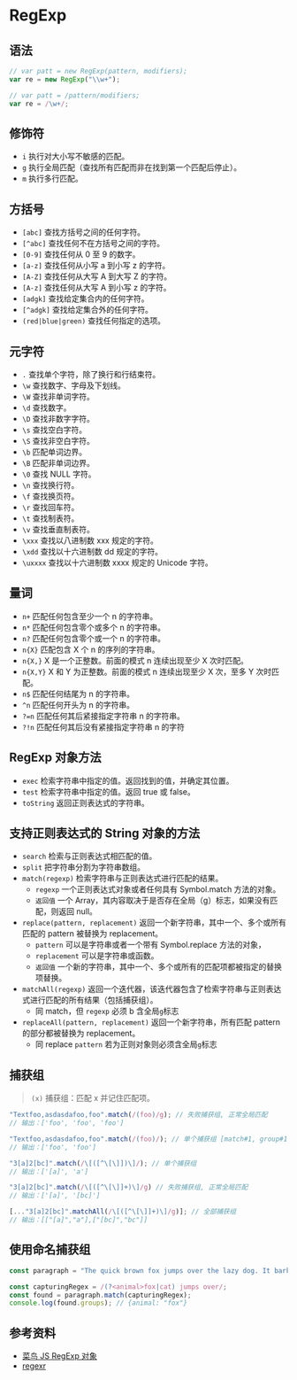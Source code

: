 # RegExp

## 语法

```js
// var patt = new RegExp(pattern, modifiers);
var re = new RegExp("\\w+");

// var patt = /pattern/modifiers;
var re = /\w+/;
```

## 修饰符

-   `i` 执行对大小写不敏感的匹配。
-   `g` 执行全局匹配（查找所有匹配而非在找到第一个匹配后停止）。
-   `m` 执行多行匹配。

## 方括号

-   `[abc]` 查找方括号之间的任何字符。
-   `[^abc]` 查找任何不在方括号之间的字符。
-   `[0-9]` 查找任何从 0 至 9 的数字。
-   `[a-z]` 查找任何从小写 a 到小写 z 的字符。
-   `[A-Z]` 查找任何从大写 A 到大写 Z 的字符。
-   `[A-z]` 查找任何从大写 A 到小写 z 的字符。
-   `[adgk]` 查找给定集合内的任何字符。
-   `[^adgk]` 查找给定集合外的任何字符。
-   `(red|blue|green)` 查找任何指定的选项。

## 元字符

-   `.` 查找单个字符，除了换行和行结束符。
-   `\w` 查找数字、字母及下划线。
-   `\W` 查找非单词字符。
-   `\d` 查找数字。
-   `\D` 查找非数字字符。
-   `\s` 查找空白字符。
-   `\S` 查找非空白字符。
-   `\b` 匹配单词边界。
-   `\B` 匹配非单词边界。
-   `\0` 查找 NULL 字符。
-   `\n` 查找换行符。
-   `\f` 查找换页符。
-   `\r` 查找回车符。
-   `\t` 查找制表符。
-   `\v` 查找垂直制表符。
-   `\xxx` 查找以八进制数 xxx 规定的字符。
-   `\xdd` 查找以十六进制数 dd 规定的字符。
-   `\uxxxx` 查找以十六进制数 xxxx 规定的 Unicode 字符。

## 量词

-   `n+` 匹配任何包含至少一个 n 的字符串。
-   `n*` 匹配任何包含零个或多个 n 的字符串。
-   `n?` 匹配任何包含零个或一个 n 的字符串。
-   `n{X}` 匹配包含 X 个 n 的序列的字符串。
-   `n{X,}` X 是一个正整数。前面的模式 n 连续出现至少 X 次时匹配。
-   `n{X,Y}` X 和 Y 为正整数。前面的模式 n 连续出现至少 X 次，至多 Y 次时匹配。
-   `n$` 匹配任何结尾为 n 的字符串。
-   `^n` 匹配任何开头为 n 的字符串。
-   `?=n` 匹配任何其后紧接指定字符串 n 的字符串。
-   `?!n` 匹配任何其后没有紧接指定字符串 n 的字符

## RegExp 对象方法

-   `exec` 检索字符串中指定的值。返回找到的值，并确定其位置。
-   `test` 检索字符串中指定的值。返回 true 或 false。
-   `toString` 返回正则表达式的字符串。

## 支持正则表达式的 String 对象的方法

-   `search` 检索与正则表达式相匹配的值。
-   `split` 把字符串分割为字符串数组。
-   `match(regexp)` 检索字符串与正则表达式进行匹配的结果。
    -   `regexp` 一个正则表达式对象或者任何具有 Symbol.match 方法的对象。
    -   `返回值` 一个 Array，其内容取决于是否存在全局（g）标志，如果没有匹配，则返回 null。
-   `replace(pattern, replacement)` 返回一个新字符串，其中一个、多个或所有匹配的 pattern 被替换为 replacement。
    -   `pattern` 可以是字符串或者一个带有 Symbol.replace 方法的对象，
    -   `replacement` 可以是字符串或函数。
    -   `返回值` 一个新的字符串，其中一个、多个或所有的匹配项都被指定的替换项替换。
-   `matchAll(regexp)` 返回一个迭代器，该迭代器包含了检索字符串与正则表达式进行匹配的所有结果（包括捕获组）。
    -   同 match，但 `regexp` 必须 b 含全局`g`标志
-   `replaceAll(pattern, replacement)` 返回一个新字符串，所有匹配 pattern 的部分都被替换为 replacement。
    -   同 replace `pattern` 若为正则对象则必须含全局`g`标志

## 捕获组

> `(x)` 捕获组：匹配 x 并记住匹配项。

```js
"Textfoo,asdasdafoo,foo".match(/(foo)/g); // 失败捕获组, 正常全局匹配
// 输出：['foo', 'foo', 'foo']

"Textfoo,asdasdafoo,foo".match(/(foo)/); // 单个捕获组 [match#1, group#1]
// 输出：['foo', 'foo']

"3[a]2[bc]".match(/\[([^\[\]])\]/); // 单个捕获组
// 输出：['[a]', 'a']

"3[a]2[bc]".match(/\[([^\[\]]+)\]/g) // 失败捕获组, 正常全局匹配
// 输出：['[a]', '[bc]']

[..."3[a]2[bc]".matchAll(/\[([^\[\]]+)\]/g)]; // 全部捕获组
// 输出：[["[a]","a"],["[bc]","bc"]]
```

## 使用命名捕获组

```js
const paragraph = "The quick brown fox jumps over the lazy dog. It barked.";

const capturingRegex = /(?<animal>fox|cat) jumps over/;
const found = paragraph.match(capturingRegex);
console.log(found.groups); // {animal: "fox"}
```

## 参考资料

-   [菜鸟 JS RegExp 对象](https://www.runoob.com/jsref/jsref-obj-regexp.html)
-   [regexr](https://regexr.com/)
